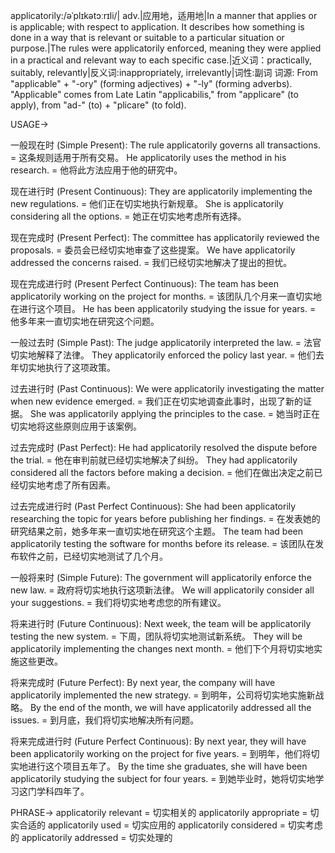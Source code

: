 applicatorily:/əˈplɪkətɔːrɪli/| adv.|应用地，适用地|In a manner that applies or is applicable; with respect to application.  It describes how something is done in a way that is relevant or suitable to a particular situation or purpose.|The rules were applicatorily enforced, meaning they were applied in a practical and relevant way to each specific case.|近义词：practically, suitably, relevantly|反义词:inappropriately, irrelevantly|词性:副词
词源: From "applicable" + "-ory" (forming adjectives) + "-ly" (forming adverbs).  "Applicable" comes from Late Latin "applicabilis," from "applicare" (to apply), from "ad-" (to) + "plicare" (to fold).

USAGE->

一般现在时 (Simple Present):
The rule applicatorily governs all transactions. = 这条规则适用于所有交易。
He applicatorily uses the method in his research. = 他将此方法应用于他的研究中。

现在进行时 (Present Continuous):
They are applicatorily implementing the new regulations. = 他们正在切实地执行新规章。
She is applicatorily considering all the options. = 她正在切实地考虑所有选择。

现在完成时 (Present Perfect):
The committee has applicatorily reviewed the proposals. = 委员会已经切实地审查了这些提案。
We have applicatorily addressed the concerns raised. = 我们已经切实地解决了提出的担忧。

现在完成进行时 (Present Perfect Continuous):
The team has been applicatorily working on the project for months. = 该团队几个月来一直切实地在进行这个项目。
He has been applicatorily studying the issue for years. = 他多年来一直切实地在研究这个问题。


一般过去时 (Simple Past):
The judge applicatorily interpreted the law. = 法官切实地解释了法律。
They applicatorily enforced the policy last year. = 他们去年切实地执行了这项政策。

过去进行时 (Past Continuous):
We were applicatorily investigating the matter when new evidence emerged. = 我们正在切实地调查此事时，出现了新的证据。
She was applicatorily applying the principles to the case. = 她当时正在切实地将这些原则应用于该案例。


过去完成时 (Past Perfect):
He had applicatorily resolved the dispute before the trial. = 他在审判前就已经切实地解决了纠纷。
They had applicatorily considered all the factors before making a decision. = 他们在做出决定之前已经切实地考虑了所有因素。


过去完成进行时 (Past Perfect Continuous):
She had been applicatorily researching the topic for years before publishing her findings. = 在发表她的研究结果之前，她多年来一直切实地在研究这个主题。
The team had been applicatorily testing the software for months before its release. = 该团队在发布软件之前，已经切实地测试了几个月。


一般将来时 (Simple Future):
The government will applicatorily enforce the new law. = 政府将切实地执行这项新法律。
We will applicatorily consider all your suggestions. = 我们将切实地考虑您的所有建议。

将来进行时 (Future Continuous):
Next week, the team will be applicatorily testing the new system. = 下周，团队将切实地测试新系统。
They will be applicatorily implementing the changes next month. = 他们下个月将切实地实施这些更改。

将来完成时 (Future Perfect):
By next year, the company will have applicatorily implemented the new strategy. = 到明年，公司将切实地实施新战略。
By the end of the month, we will have applicatorily addressed all the issues. = 到月底，我们将切实地解决所有问题。


将来完成进行时 (Future Perfect Continuous):
By next year, they will have been applicatorily working on the project for five years. = 到明年，他们将切实地进行这个项目五年了。
By the time she graduates, she will have been applicatorily studying the subject for four years. = 到她毕业时，她将切实地学习这门学科四年了。


PHRASE->
applicatorily relevant = 切实相关的
applicatorily appropriate = 切实合适的
applicatorily used = 切实应用的
applicatorily considered = 切实考虑的
applicatorily addressed = 切实处理的

